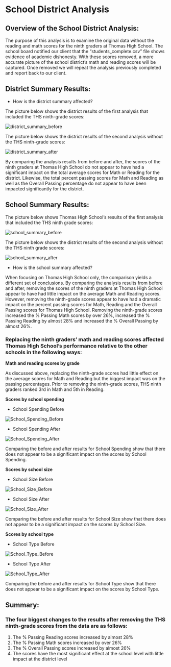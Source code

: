 # School District Analysis

## Overview of the School District Analysis: 

The purpose of this analysis is to examine the original data without the reading and math scores for the ninth graders at Thomas High School. The school board notified our client that the “students_complete.csv” file shows evidence of academic dishonesty. With these scores removed, a more accurate picture of the school district’s math and reading scores will be captured. Once removed we will repeat the analysis previously completed and report back to our client.

## District Summary Results: 

- How is the district summary affected?

The picture below shows the district results of the first analysis that included the THS ninth-grade scores:

![district_summary_before](https://user-images.githubusercontent.com/106631875/184023207-61282df0-f87e-4a41-a36f-7945d0e9f034.png)

The picture below shows the district results of the second analysis without the THS ninth-grade scores:

![district_summary_after](https://user-images.githubusercontent.com/106631875/184023108-8c0eac96-2ad1-4c60-8974-0065064dd51e.png)

By comparing the analysis results from before and after, the scores of the ninth graders at Thomas High School do not appear to have had a significant impact on the total average scores for Math or Reading for the district. Likewise, the total percent passing scores for Math and Reading as well as the Overall Passing percentage do not appear to have been impacted significantly for the district. 

## School Summary Results: 

The picture below shows Thomas High School’s results of the first analysis that included the THS ninth grade scores:

![school_summary_before](https://user-images.githubusercontent.com/106631875/184023158-57d064ed-67ce-429f-90ba-3ec4353aecda.png)

The picture below shows the district results of the second analysis without the THS ninth grade scores:

![school_summary_after](https://user-images.githubusercontent.com/106631875/184023304-d56ce0cd-706b-49c3-9edc-f0edea4e380a.png)

- How is the school summary affected?

When focusing on Thomas High School only, the comparison yields a different set of conclusions. By comparing the analysis results from before and after, removing the scores of the ninth graders at Thomas High School appear to have had little impact on the average Math and Reading scores. However, removing the ninth-grade scores appear to have had a dramatic impact on the percent passing scores for Math, Reading and the Overall Passing scores for Thomas High School. Removing the ninth-grade scores increased the % Passing Math scores by over 26%, increased the % Passing Reading by almost 28% and increased the % Overall Passing by almost 26%. 

### Replacing the ninth graders’ math and reading scores affected Thomas High School’s performance relative to the other schools in the following ways:

**Math and reading scores by grade**

As discussed above, replacing the ninth-grade scores had little effect on the average scores for Math and Reading but the biggest impact was on the passing percentages. Prior to removing the ninth-grade scores, THS ninth graders ranked 3rd in Math and 5th in Reading.

**Scores by school spending**

  - School Spending Before 

![School_Spending_Before](https://user-images.githubusercontent.com/106631875/184023445-27fdf874-ea98-44b9-ac9a-c799cefaec49.png)

  - School Spending After

![School_Spending_After](https://user-images.githubusercontent.com/106631875/184023485-ebf0336d-9e4f-4ea6-90b3-0fe970041d72.png)

Comparing the before and after results for School Spending show that there does not appear to be a significant impact on the scores by School Spending.

**Scores by school size**

  - School Size Before 

![School_Size_Before](https://user-images.githubusercontent.com/106631875/184023634-00f8107a-20e1-4bb7-8656-cd3fa481129a.png)

  - School Size After

![School_Size_After](https://user-images.githubusercontent.com/106631875/184023656-a65cc0f3-b973-4c1f-b6b0-5aad94fefbeb.png)

Comparing the before and after results for School Size show that there does not appear to be a significant impact on the scores by School Size.

**Scores by school type**

  - School Type Before 

![School_Type_Before](https://user-images.githubusercontent.com/106631875/184023748-99a04390-bc54-4468-b9ba-c3e008330424.png)

  - School Type After

![School_Type_After](https://user-images.githubusercontent.com/106631875/184023764-7877d33f-f6df-4980-8832-48384010ada1.png)

Comparing the before and after results for School Type show that there does not appear to be a significant impact on the scores by School Type.

## Summary: 

### The four biggest changes to the results after removing the THS ninth-grade scores from the data are as follows:

1.	The % Passing Reading scores increased by almost 28% 
2.	The % Passing Math scores increased by over 26%
3.	The % Overall Passing scores increased by almost 26%
4.	The scores have the most significant effect at the school level with little impact at the district level
